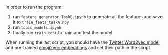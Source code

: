 In order to run the program: 

1. run `feature_generator_TaskB.ipynb` to generate all the features and save it to `train_feats_taskA.npy`
2. run `topic_models.ipynb`
3. finally run `train_test` to train and test the model

When running the last script, you should have the [Twitter Word2vec model](http://yuca.test.iminds.be:8900/fgodin/downloads/word2vec_twitter_model.tar.gz) and pre-trained [emoji2vec embeddings](https://github.com/uclmr/emoji2vec/blob/master/pre-trained/emoji2vec.bin) and set their path in the script. 